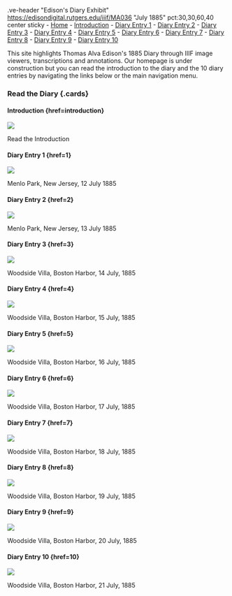 .ve-header "Edison's Diary Exhibit" https://edisondigital.rutgers.edu/iiif/MA036 "July 1885" pct:30,30,60,40 center sticky
    - [Home](/)
    - [Introduction](/introduction)
    - [Diary Entry 1](/1)
    - [Diary Entry 2](/2)
    - [Diary Entry 3](/3)
    - [Diary Entry 4](/4)
    - [Diary Entry 5](/5)
    - [Diary Entry 6](/6)
    - [Diary Entry 7](/7)
    - [Diary Entry 8](/8)
    - [Diary Entry 9](/9)
    - [Diary Entry 10](/10)
    
This site highlights Thomas Alva Edison's 1885 Diary through IIIF image viewers, transcriptions and annotations. Our homepage is under construction but you can read the introduction to the diary and the 10 diary entries by navigating the links below or the main navigation menu. 

### Read the Diary {.cards}

#### Introduction {href=introduction}

![](https://edisonpapers.github.io/media/ThomasAlvaEdison1884/Thomas_Alva_Edison_1884.jpg)

Read the Introduction 

#### Diary Entry 1 {href=1}

![](https://iiif.juncture-digital.org/thumbnail/wc:Augustine_Abbey.jpg)

Menlo Park, New Jersey, 12 July 1885

#### Diary Entry 2 {href=2}

![](https://iiif.juncture-digital.org/thumbnail/wc:High_Street%2C_Canterbury%2C_Kent.jpg)

Menlo Park, New Jersey, 13 July 1885

#### Diary Entry 3 {href=3}

![](https://iiif.juncture-digital.org/thumbnail/wc:Canterbury_cathedral_20160901.jpg)

Woodside Villa, Boston Harbor, 14 July, 1885

#### Diary Entry 4 {href=4}

![](https://iiif.juncture-digital.org/thumbnail/wc:Dane_John_gardens_-_geograph.org.uk_-_746465.jpg)

Woodside Villa, Boston Harbor, 15 July, 1885

#### Diary Entry 5 {href=5}

![](https://iiif.juncture-digital.org/thumbnail/wc:Dane_John_mound_-_geograph.org.uk_-_2277327.jpg)

Woodside Villa, Boston Harbor, 16 July, 1885

#### Diary Entry 6 {href=6}

![](https://iiif.juncture-digital.org/thumbnail/wc:Dane_John_mound_-_geograph.org.uk_-_2277327.jpg)

Woodside Villa, Boston Harbor, 17 July, 1885

#### Diary Entry 7 {href=7}

![](https://iiif.juncture-digital.org/thumbnail/wc:Dane_John_mound_-_geograph.org.uk_-_2277327.jpg)

Woodside Villa, Boston Harbor, 18 July, 1885

#### Diary Entry 8 {href=8}

![](https://iiif.juncture-digital.org/thumbnail/wc:Dane_John_mound_-_geograph.org.uk_-_2277327.jpg)

Woodside Villa, Boston Harbor, 19 July, 1885

#### Diary Entry 9 {href=9}

![](https://iiif.juncture-digital.org/thumbnail/wc:Dane_John_mound_-_geograph.org.uk_-_2277327.jpg)

Woodside Villa, Boston Harbor, 20 July, 1885

#### Diary Entry 10 {href=10}

![](https://iiif.juncture-digital.org/thumbnail/wc:Dane_John_mound_-_geograph.org.uk_-_2277327.jpg)

Woodside Villa, Boston Harbor, 21 July, 1885